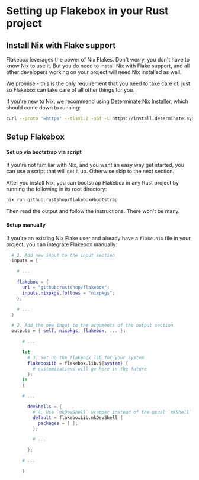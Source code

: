 # Setting up Flakebox in your Rust project

## Install Nix with Flake support

Flakebox leverages the power of Nix Flakes. Don't worry, you don't
have to know Nix to use it. But you do need to install Nix with Flake
support, and all other developers working on your project will need
Nix installed as well.

We promise - this is the only requirement that you need to
take care of, just so Flakebox can take care of all other things
for you.

If you're new to Nix, we recommend using [Determinate Nix Installer](https://zero-to-nix.com/start/install),
which should come down to running:

```sh
curl --proto '=https' --tlsv1.2 -sSf -L https://install.determinate.systems/nix | sh -s -- install
```

## Setup Flakebox

#### Set up via bootstrap via script

If you're not familiar with Nix, and you want an easy way get started,
you can use a script that will set it up. Otherwise skip to the next
section.

After you install Nix, you can bootstrap Flakebox in any Rust project
by running the following in its root directory:

```sh
nix run github:rustshop/flakebox#bootstrap
```

Then read the output and follow the instructions. There won't be many.

#### Setup manually

If you're an existing Nix Flake user and already have a `flake.nix` file
in your project, you can integrate Flakebox manually:

```nix
  # 1. Add new input to the input section
  inputs = {

    # ...

    flakebox = {
      url = "github:rustshop/flakebox";
      inputs.nixpkgs.follows = "nixpkgs";
    };

    # ...
  }

  # 2. Add the new input to the arguments of the output section
  outputs = { self, nixpkgs, flakebox, ... }:

      # ...

      let
        # 3. Set up the flakebox lib for your system
        flakeboxLib = flakebox.lib.${system} {
          # customizations will go here in the future
        };
      in
      {

      # ...

        devShells = {
          # 4. Use `mkDevShell` wrapper instead of the usual `mkShell`
          default = flakeboxLib.mkDevShell {
            packages = [ ];
          };

          # ... 

        };

      # ...

      }
```
